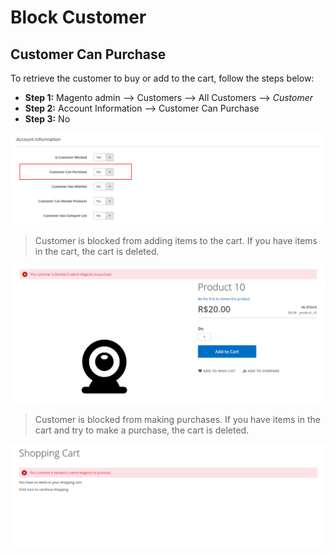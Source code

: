 # Block Customer

## Customer Can Purchase

To retrieve the customer to buy or add to the cart, follow the steps below:
  - **Step 1:** Magento admin --> Customers --> All Customers --> _Customer_
  - **Step 2:** Account Information --> Customer Can Purchase
  - **Step 3:** No

![ScreenShot](https://github.com/santanaluc94/Magezil_CustomerBlock/blob/master/Readme/Images/en_US/settings-purchase.jpg)

> Customer is blocked from adding items to the cart. If you have items in the cart, the cart is deleted.

![ScreenShot](https://github.com/santanaluc94/Magezil_CustomerBlock/blob/master/Readme/Images/en_US/02-customer-cart.jpg)

> Customer is blocked from making purchases. If you have items in the cart and try to make a purchase, the cart is deleted.

![ScreenShot](https://github.com/santanaluc94/Magezil_CustomerBlock/blob/master/Readme/Images/en_US/02-customer-purchase.jpg)
